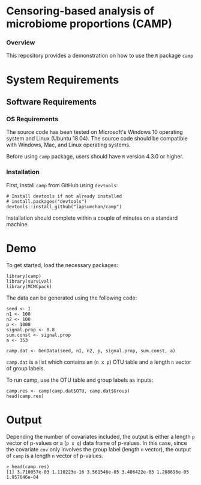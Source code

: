 # Censoring-based analysis of microbiome proportions (CAMP)

### Overview
This repository provides a demonstration on how to use the `R` package `camp`

# System Requirements

## Software Requirements

### OS Requirements

The source code has been tested on Microsoft's Windows 10 operating system and Linux (Ubuntu 18.04). The source code should be compatible with Windows, Mac, and Linux operating systems.

Before using `camp` package, users should have `R` version 4.3.0 or higher.

### Installation  

First, install `camp` from GitHub using `devtools`:  

    # Install devtools if not already installed
    # install.packages("devtools") 
    devtools::install_github("lapsumchan/camp")
    
Installation should complete within a couple of minutes on a standard machine.

# Demo

To get started, load the necessary packages:

```
library(camp)
library(survival)
library(MCMCpack)
```

The data can be generated using the following code:

```
seed <- 1
n1 <- 100
n2 <- 100
p <- 1000
signal.prop <- 0.8
sum.const <- signal.prop
a <- 353

camp.dat <- GenData(seed, n1, n2, p, signal.prop, sum.const, a)
```

`camp.dat` is a list which contains an (`n x p`) OTU table and a length `n` vector of group labels.

To run camp, use the OTU table and group labels as inputs:
```
camp.res <- camp(camp.dat$OTU, camp.dat$Group)
head(camp.res)
```

# Output

Depending the number of covariates included, the output is either a length `p` vector of p-values or a (`p x q`) data frame of p-values. In this case, since the covariate `cov` only involves the group label (length `n` vector), the output of `camp` is a length `n` vector of p-values.

```
> head(camp.res)
[1] 3.710057e-03 1.110223e-16 3.561546e-05 3.406422e-03 1.208696e-05 1.957646e-04
```
